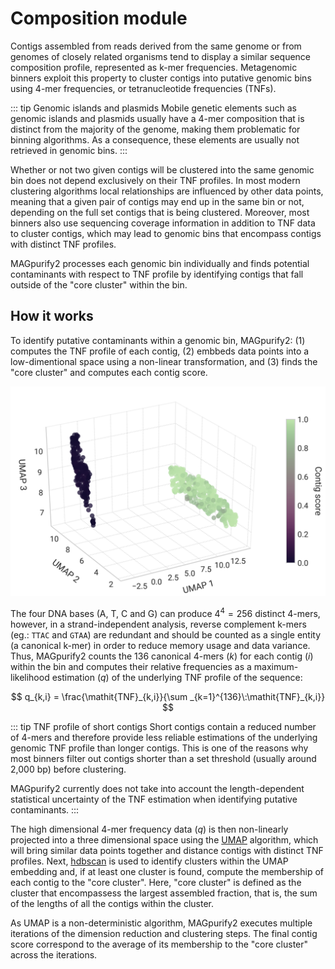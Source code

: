 # Composition module

Contigs assembled from reads derived from the same genome or from genomes of closely related organisms tend to display a similar sequence composition profile, represented as k-mer frequencies. Metagenomic binners exploit this property to cluster contigs into putative genomic bins using 4-mer frequencies, or tetranucleotide frequencies (TNFs).

::: tip Genomic islands and plasmids
Mobile genetic elements such as genomic islands and plasmids usually have a 4-mer composition that is distinct from the majority of the genome, making them problematic for binning algorithms. As a consequence, these elements are usually not retrieved in genomic bins.
:::

Whether or not two given contigs will be clustered into the same genomic bin does not depend exclusively on their TNF profiles. In most modern clustering algorithms local relationships are influenced by other data points, meaning that a given pair of contigs may end up in the same bin or not, depending on the full set contigs that is being clustered. Moreover, most binners also use sequencing coverage information in addition to TNF data to cluster contigs, which may lead to genomic bins that encompass contigs with distinct TNF profiles.

MAGpurify2 processes each genomic bin individually and finds potential contaminants with respect to TNF profile by identifying contigs that fall outside of the "core cluster" within the bin.

## How it works

To identify putative contaminants within a genomic bin, MAGpurify2: (1) computes the TNF profile of each contig, (2) embbeds data points into a low-dimentional space using a non-linear transformation, and (3) finds the "core cluster" and computes each contig score.

![tnf-embedding](./tnf-embedding.svg)

The four DNA bases (A, T, C and G) can produce $4^4 = 256$ distinct 4-mers, however, in a strand-independent analysis, reverse complement k-mers (eg.: `TTAC` and `GTAA`) are redundant and should be counted as a single entity (a canonical k-mer) in order to reduce memory usage and data variance. Thus, MAGpurify2 counts the 136 canonical 4-mers ($k$) for each contig ($i$) within the bin and computes their relative frequencies as a maximum-likelihood estimation ($q$) of the underlying TNF profile of the sequence:

$$
q_{k,i} = \frac{\mathit{TNF}_{k,i}}{\sum _{k=1}^{136}\:\mathit{TNF}_{k,i}}
$$

::: tip TNF profile of short contigs
Short contigs contain a reduced number of 4-mers and therefore provide less reliable estimations of the underlying genomic TNF profile than longer contigs. This is one of the reasons why most binners filter out contigs shorter than a set threshold (usually around 2,000 bp) before clustering.

MAGpurify2 currently does not take into account the length-dependent statistical uncertainty of the TNF estimation when identifying putative contaminants.
:::

The high dimensional 4-mer frequency data ($q$) is then non-linearly projected into a three dimensional space using the [UMAP](https://umap-learn.readthedocs.io/en/latest/) algorithm, which will bring similar data points together and distance contigs with distinct TNF profiles. Next, [hdbscan](https://hdbscan.readthedocs.io/en/latest/) is used to identify clusters within the UMAP embedding and, if at least one cluster is found, compute the membership of each contig to the "core cluster". Here, "core cluster" is defined as the cluster that encompassess the largest assembled fraction, that is, the sum of the lengths of all the contigs within the cluster.

As UMAP is a non-deterministic algorithm, MAGpurify2 executes multiple iterations of the dimension reduction and clustering steps. The final contig score correspond to the average of its membership to the "core cluster" across the iterations.